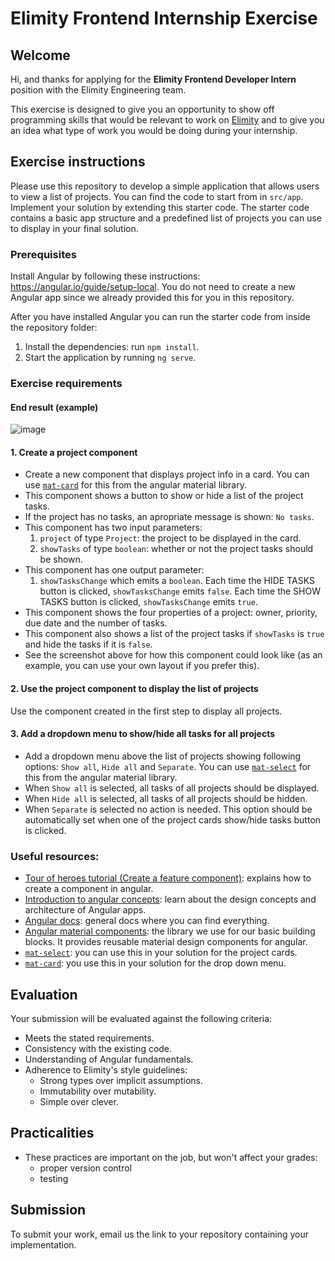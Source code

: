 # Elimity Frontend Internship Exercise

## Welcome

Hi, and thanks for applying for the __Elimity Frontend Developer Intern__ position with the Elimity Engineering team.

This exercise is designed to give you an opportunity to show off programming skills that would be relevant to work on [Elimity](https://www.elimity.com/) and to give you an idea what type of work you would be doing during your internship.

## Exercise instructions
Please use this repository to develop a simple application that allows users to view a list of projects. You can find the code to start from in `src/app`. Implement your solution by extending this starter code. The starter code contains a basic app structure and a predefined list of projects you can use to display in your final solution.

### Prerequisites
Install Angular by following these instructions: https://angular.io/guide/setup-local. You do not need to create a new Angular app since we already provided this for you in this repository.

After you have installed Angular you can run the starter code from inside the repository folder:
1. Install the dependencies: run `npm install`.
2. Start the application by running `ng serve`.

### Exercise requirements
#### End result (example)
![image](https://user-images.githubusercontent.com/3659344/86251016-9e708080-bbb1-11ea-8131-4c67a3f6e1da.png)

#### 1. Create a project component
- Create a new component that displays project info in a card. You can use [`mat-card`](https://material.angular.io/components/select/overview) for this from the angular material library.
- This component shows a button to show or hide a list of the project tasks.
- If the project has no tasks, an apropriate message is shown: `No tasks`.
- This component has two input parameters: 
  1. `project` of type `Project`: the project to be displayed in the card.
  2. `showTasks` of type `boolean`: whether or not the project tasks should be shown.
- This component has one output parameter:
  1. `showTasksChange` which emits a `boolean`. Each time the HIDE TASKS button is clicked, `showTasksChange` emits `false`. Each time the SHOW TASKS button is clicked, `showTasksChange` emits `true`.
- This component shows the four properties of a project: owner, priority, due date and the number of tasks.
- This component also shows a list of the project tasks if `showTasks` is `true` and hide the tasks if it is `false`.
- See the screenshot above for how this component could look like (as an example, you can use your own layout if you prefer this).

#### 2. Use the project component to display the list of projects
Use the component created in the first step to display all projects.

#### 3. Add a dropdown menu to show/hide all tasks for all projects
- Add a dropdown menu above the list of projects showing following options: `Show all`, `Hide all` and `Separate`. You can use [`mat-select`](https://material.angular.io/components/select/overview) for this from the angular material library.
- When `Show all`  is selected, all tasks of all projects should be displayed.
- When `Hide all` is selected, all tasks of all projects should be hidden.
- When `Separate` is selected no action is needed. This option should be automatically set when one of the project cards show/hide tasks button is clicked.

### Useful resources:
- [Tour of heroes tutorial (Create a feature component)](https://angular.io/tutorial/toh-pt3): explains how to create a component in angular.
- [Introduction to angular concepts](https://angular.io/guide/architecture): learn about the design concepts and architecture of Angular apps.
- [Angular docs](https://angular.io/docs): general docs where you can find everything.
- [Angular material components](https://material.angular.io/components/categories): the library we use for our basic building blocks. It provides reusable material design components for angular.
- [`mat-select`](https://material.angular.io/components/select/overview): you can use this in your solution for the project cards.
- [`mat-card`](https://material.angular.io/components/card/overview): you use this in your solution for the drop down menu.

## Evaluation

Your submission will be evaluated against the following criteria:

* Meets the stated requirements.
* Consistency with the existing code.
* Understanding of Angular fundamentals.
* Adherence to Elimity's style guidelines:
  * Strong types over implicit assumptions.
  * Immutability over mutability.
  * Simple over clever.


## Practicalities

- These practices are important on the job, but won't affect your grades:
  - proper version control
  - testing

## Submission

To submit your work, email us the link to your repository containing your implementation.
